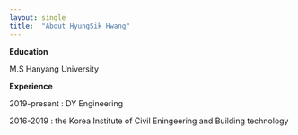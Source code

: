 ```yaml
---
layout: single
title:  "About HyungSik Hwang"
---
```


**Education**

   M.S Hanyang University 

**Experience**

  2019-present : DY Engineering


  2016-2019 : the Korea Institute of Civil Eningeering and Building technology
